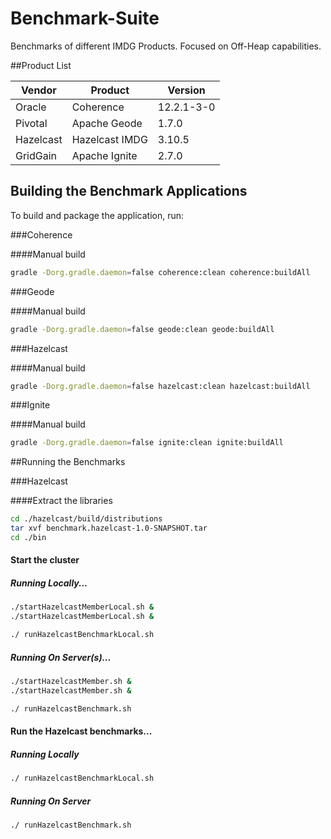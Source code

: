 # Benchmark-Suite
Benchmarks of different IMDG Products.  Focused on Off-Heap capabilities.

##Product List

Vendor | Product | Version
--- |--- |---
Oracle | Coherence | 12.2.1-3-0
Pivotal | Apache Geode | 1.7.0
Hazelcast | Hazelcast IMDG | 3.10.5
GridGain | Apache Ignite | 2.7.0

## Building the Benchmark Applications

To build and package the application, run:

###Coherence

####Manual build
```bash
gradle -Dorg.gradle.daemon=false coherence:clean coherence:buildAll
```

###Geode

####Manual build
```bash
gradle -Dorg.gradle.daemon=false geode:clean geode:buildAll
```

###Hazelcast

####Manual build
```bash
gradle -Dorg.gradle.daemon=false hazelcast:clean hazelcast:buildAll
```

###Ignite

####Manual build
```bash
gradle -Dorg.gradle.daemon=false ignite:clean ignite:buildAll
```

##Running the Benchmarks

###Hazelcast

####Extract the libraries

```bash
cd ./hazelcast/build/distributions
tar xvf benchmark.hazelcast-1.0-SNAPSHOT.tar
cd ./bin
```
#### Start the cluster
##### Running Locally...
```bash
./startHazelcastMemberLocal.sh &
./startHazelcastMemberLocal.sh &
```

``` bash
./ runHazelcastBenchmarkLocal.sh
```

##### Running On Server(s)...
```bash
./startHazelcastMember.sh &
./startHazelcastMember.sh &
```

``` bash
./ runHazelcastBenchmark.sh
```
#### Run the Hazelcast benchmarks...
##### Running Locally
``` bash
./ runHazelcastBenchmarkLocal.sh
```

##### Running On Server
``` bash
./ runHazelcastBenchmark.sh
```
